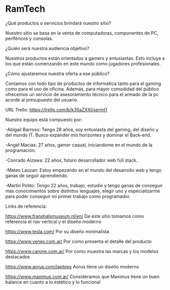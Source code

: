 # RamTech

¿Qué productos o servicios brindará nuestro sitio?

Nuestro sitio se basa en la venta de computadoras, componentes de PC, periféricos y consolas.

¿Quién será nuestra audiencia objetivo?

Nuestros productos están orientados a gamers y entusiastas. Esto incluye a los que están comenzando en este mundo como jugadores profesionales.

¿Cómo ajustaremos nuestra oferta a ese público?

Contamos con todo tipo de productos de informática tanto para el gaming como para el uso de oficina. Además, para mayor comodidad del público ofrecemos un servicio de asesoramiento técnico para el armado de la pc acorde al presupuesto del usuario. 

URL Trello: https://trello.com/b/k35aZXXl/sprint1

Nuestro equipo está compuesto por:

-Abigail Barroso: Tengo 28 años, soy entusiasta del gaming, del diseño y del mundo IT. Busco expander mis horizontes y dominar el Back-end.

-Angel Macias: 27 años, gamer casual, iniciandome en el mundo de la programación.

-Conrado Aizawa: 22 años, futuro desarrollador web full stack.

-Mateo Lauzan: Estoy empezando en el mundo del desarrollo web y tengo ganas de seguir aprendiendo. 

-Martin Polito: Tengo 22 años, trabajo, estudio y tengo ganas de conseguir mas conocimientos sobre distintos lenguajes, elegir uno y especializarme para poder conseguir mi primer trabajo como programador.

Links de referencia:

https://www.franshalsmuseum.nl/en/
De este sitio tomamos como referencia el nav vertical y el diseño moderno

https://www.tesla.com/
Por su diseño minimalista

https://www.venex.com.ar/
Por como presenta el detalle del producto

https://www.carone.com.ar/
Por como muestra las marcas y los modelos destacados

https://www.aorus.com/laptops
Aorus tiene un diseño moderno 

https://www.maximus.com.ar/
Consideramos que Maximus tiene un buen balance en cuanto a lo estético y lo funcional
